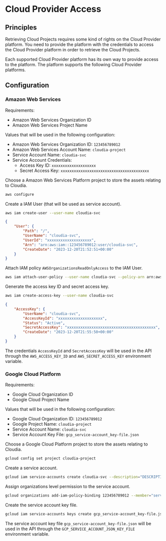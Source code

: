 # Cloud Provider Access

## Principles

Retrieving Cloud Projects requires some kind of rights on the Cloud Provider platform. You need to provide the platform with the credentials to access the Cloud Provider platform in order to retrieve the Cloud Projects.

Each supported Cloud Provider platform has its own way to provide access to the platform. The platform supports the following Cloud Provider platforms.

## Configuration

### Amazon Web Services

Requirements:

* Amazon Web Services Organization ID
* Amazon Web Services Project Name

Values that will be used in the following configuration:

* Amazon Web Services Organization ID: `123456789012`
* Amazon Web Services Account Name: `cloudia-project`
* Service Account Name: `cloudia-svc`
* Service Account Credentials:
    * Access Key ID: `xxxxxxxxxxxxxxxxxxxx`
    * Secret Access Key: `xxxxxxxxxxxxxxxxxxxxxxxxxxxxxxxxxxxxxxxx`

Choose a Amazon Web Services Platform project to store the assets relating to Cloudia.

```bash
aws configure
```

Create a IAM User (that will be used as service account).

```bash
aws iam create-user --user-name cloudia-svc
```

```json
{
    "User": {
        "Path": "/",
        "UserName": "cloudia-svc",
        "UserId": "xxxxxxxxxxxxxxxxxxxx",
        "Arn": "arn:aws:iam::123456789012:user/cloudia-svc",
        "CreateDate": "2023-12-20T21:52:51+00:00"
    }
}
```

Attach IAM policy `AWSOrganizationsReadOnlyAccess` to the IAM User.

```bash
aws iam attach-user-policy --user-name cloudia-svc --policy-arn arn:aws:iam::aws:policy/AWSOrganizationsReadOnlyAccess
```

Generate the access key ID and secret access key.

```bash
aws iam create-access-key --user-name cloudia-svc
```

```json
{
    "AccessKey": {
        "UserName": "cloudia-svc",
        "AccessKeyId": "xxxxxxxxxxxxxxxxxxxx",
        "Status": "Active",
        "SecretAccessKey": "xxxxxxxxxxxxxxxxxxxxxxxxxxxxxxxxxxxxxxxx",
        "CreateDate": "2023-12-20T21:55:50+00:00"
    }
}
```

The credentials `AccessKeyId` and `SecretAccessKey` will be used in the API through the `AWS_ACCESS_KEY_ID` and `AWS_SECRET_ACCESS_KEY` environment variable.

### Google Cloud Platform

Requirements:

* Google Cloud Organization ID
* Google Cloud Project Name

Values that will be used in the following configuration:

* Google Cloud Organization ID: `123456789012`
* Google Project Name: `cloudia-project`
* Service Account Name: `cloudia-svc`
* Service Account Key File: `gcp_service-account_key-file.json`

Choose a Google Cloud Platform project to store the assets relating to Cloudia.

```bash
gcloud config set project cloudia-project
```

Create a service account.

```bash
gcloud iam service-accounts create cloudia-svc --description="DESCRIPTION" --display-name="resource-manager-list"
```

Assign organizations level permission to the service account.

```bash
gcloud organizations add-iam-policy-binding 123456789012 --member="serviceAccount:cloudia-svc@cloudia-project.iam.gserviceaccount.com" --role="roles/resourcemanager.folderViewer"
```

Create the service account key file.

```bash
gcloud iam service-accounts keys create gcp_service-account_key-file.json --iam-account cloudia-svc@cloudia-project.iam.gserviceaccount.com
```

The service account key file `gcp_service-account_key-file.json` will be used in the API through the `GCP_SERVICE_ACCOUNT_JSON_KEY_FILE` environment variable.
